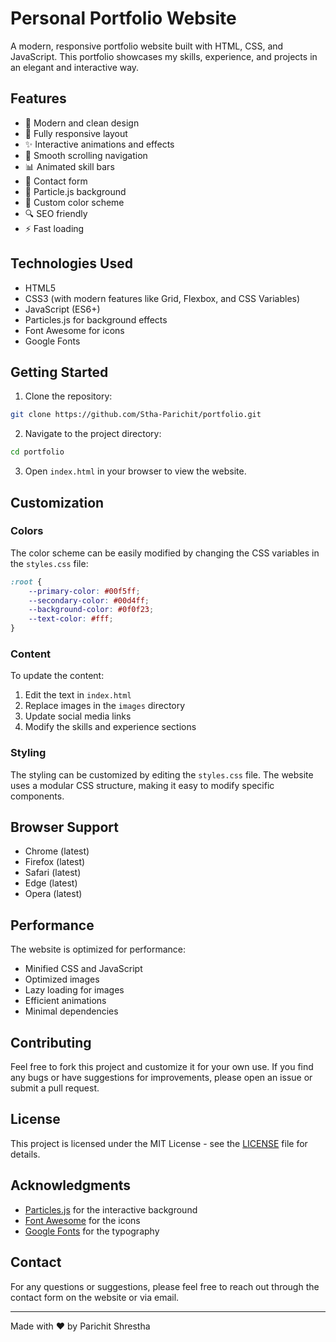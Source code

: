 # Personal Portfolio Website

A modern, responsive portfolio website built with HTML, CSS, and JavaScript. This portfolio showcases my skills, experience, and projects in an elegant and interactive way.

## Features

- 🌟 Modern and clean design
- 📱 Fully responsive layout
- ✨ Interactive animations and effects
- 🎯 Smooth scrolling navigation
- 📊 Animated skill bars
- 📝 Contact form
- 🌈 Particle.js background
- 🎨 Custom color scheme
- 🔍 SEO friendly
- ⚡ Fast loading

## Technologies Used

- HTML5
- CSS3 (with modern features like Grid, Flexbox, and CSS Variables)
- JavaScript (ES6+)
- Particles.js for background effects
- Font Awesome for icons
- Google Fonts

## Getting Started

1. Clone the repository:
```bash
git clone https://github.com/Stha-Parichit/portfolio.git
```

2. Navigate to the project directory:
```bash
cd portfolio
```

3. Open `index.html` in your browser to view the website.

## Customization

### Colors
The color scheme can be easily modified by changing the CSS variables in the `styles.css` file:

```css
:root {
    --primary-color: #00f5ff;
    --secondary-color: #00d4ff;
    --background-color: #0f0f23;
    --text-color: #fff;
}
```

### Content
To update the content:
1. Edit the text in `index.html`
2. Replace images in the `images` directory
3. Update social media links
4. Modify the skills and experience sections

### Styling
The styling can be customized by editing the `styles.css` file. The website uses a modular CSS structure, making it easy to modify specific components.

## Browser Support

- Chrome (latest)
- Firefox (latest)
- Safari (latest)
- Edge (latest)
- Opera (latest)

## Performance

The website is optimized for performance:
- Minified CSS and JavaScript
- Optimized images
- Lazy loading for images
- Efficient animations
- Minimal dependencies

## Contributing

Feel free to fork this project and customize it for your own use. If you find any bugs or have suggestions for improvements, please open an issue or submit a pull request.

## License

This project is licensed under the MIT License - see the [LICENSE](LICENSE) file for details.

## Acknowledgments

- [Particles.js](https://vincentgarreau.com/particles.js/) for the interactive background
- [Font Awesome](https://fontawesome.com/) for the icons
- [Google Fonts](https://fonts.google.com/) for the typography

## Contact

For any questions or suggestions, please feel free to reach out through the contact form on the website or via email.

---

Made with ❤️ by Parichit Shrestha 